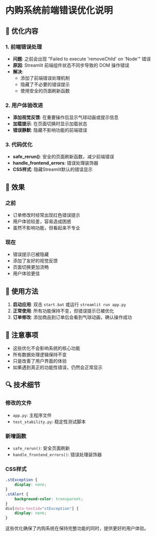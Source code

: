 # 内购系统前端错误优化说明

## 🔧 优化内容

### 1. 前端错误处理
- **问题**: 之前会出现 "Failed to execute 'removeChild' on 'Node'" 错误
- **原因**: Streamlit 前端组件状态不同步导致的 DOM 操作错误
- **解决**: 
  - 添加了前端错误处理机制
  - 隐藏了不必要的错误提示
  - 使用安全的页面刷新函数

### 2. 用户体验改进
- **添加视觉反馈**: 在重要操作后显示气球动画或提示信息
- **加载提示**: 在页面切换时显示加载状态
- **错误静默**: 隐藏不影响功能的前端错误

### 3. 代码优化
- **safe_rerun()**: 安全的页面刷新函数，减少前端错误
- **handle_frontend_errors**: 错误处理装饰器
- **CSS样式**: 隐藏Streamlit默认的错误显示

## 🎯 效果

### 之前
- 订单修改时经常出现红色错误提示
- 用户体验较差，容易造成困惑
- 虽然不影响功能，但看起来不专业

### 现在
- 错误提示已被隐藏
- 添加了友好的视觉反馈
- 页面切换更加流畅
- 用户体验更佳

## 🚀 使用方法

1. **启动应用**: 双击 `start.bat` 或运行 `streamlit run app.py`
2. **正常使用**: 所有功能保持不变，但错误提示已被优化
3. **订单修改**: 添加商品到订单后会看到气球动画，确认操作成功

## 📝 注意事项

- 这些优化不会影响系统的核心功能
- 所有数据处理逻辑保持不变
- 只是改善了用户界面的体验
- 如果遇到真正的功能性错误，仍然会正常显示

## 🔍 技术细节

### 修改的文件
- `app.py`: 主程序文件
- `test_stability.py`: 稳定性测试脚本

### 新增函数
- `safe_rerun()`: 安全页面刷新
- `handle_frontend_errors()`: 错误处理装饰器

### CSS样式
```css
.stException {
    display: none;
}
.stAlert {
    background-color: transparent;
}
div[data-testid="stException"] {
    display: none;
}
```

这些优化确保了内购系统在保持完整功能的同时，提供更好的用户体验。
